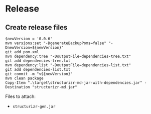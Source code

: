 # Release

## Create release files

```
$newVersion = '0.0.6'
mvn versions:set "-DgenerateBackupPoms=false" "-DnewVersion=${newVersion}"
git add pom.xml
mvn dependency:tree "-DoutputFile=dependencies-tree.txt"
git add dependencies-tree.txt
mvn dependency:list "-DoutputFile=dependencies-list.txt"
git add dependencies-list.txt
git commit -m "v${newVersion}"
mvn clean package
Copy-Item ".\target\structurizr-md-jar-with-dependencies.jar" -Destination "structurizr-md.jar"
```

Files to attach:

- `structurizr-gen.jar`
